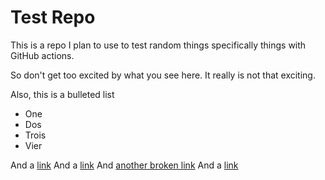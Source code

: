# Test Repo

This is a repo I plan to use to test random things specifically things with GitHub actions.

So don't get too excited by what you see here. It really is not that exciting.

Also, this is a bulleted list
- One
- Dos
- Trois
- Vier

And a [link](https://www.arsenal.com/)
And a [link](https://www.arsenal.com/)
And [another broken link](https://github.com/pytorch/serve/blob/master/docs/FAQs.md)
And a [link](https://www.arsenal.co/)
